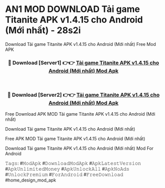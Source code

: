 # AN1 MOD DOWNLOAD Tải game Titanite APK v1.4.15 cho Android (Mới nhất) - 28s2i
Download Tải game Titanite APK v1.4.15 cho Android (Mới nhất) Free Mod APK

<div align="center">
<h3>🔴 Download [Server1] 👉👉 <a href="https://apk-comot.site?title=Tải_game_Titanite_APK_v1.4.15_cho_Android_(Mới_nhất)">Tải game Titanite APK v1.4.15 cho Android (Mới nhất) Mod Apk</a></h3><br>

<h3>🔴 Download [Server2] 👉👉 <a href="https://apk-comot.site?title=Tải_game_Titanite_APK_v1.4.15_cho_Android_(Mới_nhất)">Tải game Titanite APK v1.4.15 cho Android (Mới nhất) Mod Apk</a></h3>
</div>


Free Download APK MOD Tải game Titanite APK v1.4.15 cho Android (Mới nhất)

Download Tải game Titanite APK v1.4.15 cho Android (Mới nhất) 

Free APK MOD Tải game Titanite APK v1.4.15 cho Android (Mới nhất) 

Download Tải game Titanite APK v1.4.15 cho Android (Mới nhất) Mod For Android

𝚃𝚊𝚐𝚜: #𝙼𝚘𝚍𝙰𝚙𝚔 #𝙳𝚘𝚠𝚗𝚕𝚘𝚊𝚍𝙼𝚘𝚍𝙰𝚙𝚔 #𝙰𝚙𝚔𝙻𝚊𝚝𝚎𝚜𝚝𝚅𝚎𝚛𝚜𝚒𝚘𝚗 #𝙰𝚙𝚔𝚄𝚗𝚕𝚒𝚖𝚒𝚝𝚎𝚍𝙼𝚘𝚗𝚎𝚢 #𝙰𝚙𝚔𝚄𝚗𝚕𝚘𝚌𝚔𝙰𝚕𝚕 #𝙰𝚙𝚔𝙽𝚘𝙰𝚍𝚜 #𝚄𝚗𝚕𝚘𝚌𝚔𝙿𝚛𝚎𝚖𝚒𝚞𝚖 #𝙵𝚘𝚛𝙰𝚗𝚍𝚛𝚘𝚒𝚍 #𝙵𝚛𝚎𝚎𝙳𝚘𝚠𝚗𝚕𝚘𝚊𝚍 #home_design_mod_apk